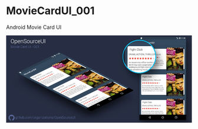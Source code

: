 # MovieCardUI_001
Android Movie Card UI

<img src="https://raw.githubusercontent.com/akndmr/MovieCardUI_001/master/OpenSourceUI_MovieCard001.jpg">
